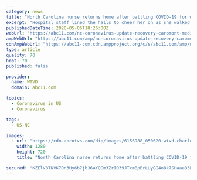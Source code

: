 ```yaml
---
category: news
title: "North Carolina nurse returns home after battling COVID-19 for weeks on ventilator"
excerpt: "Hospital staff lined the halls to cheer her on as she walked out and headed home for the first time in a month."
publishedDateTime: 2020-05-06T18:26:00Z
webUrl: "https://abc11.com/nc-coronavirus-update-recovery-caromont-medical/6156933/"
ampWebUrl: "https://abc11.com/amp/nc-coronavirus-update-recovery-caromont-medical/6156933/"
cdnAmpWebUrl: "https://abc11-com.cdn.ampproject.org/c/s/abc11.com/amp/nc-coronavirus-update-recovery-caromont-medical/6156933/"
type: article
quality: 70
heat: 70
published: false

provider:
  name: WTVD
  domain: abc11.com

topics:
  - Coronavirus in US
  - Coronavirus

tags:
  - US-NC

images:
  - url: "https://cdn.abcotvs.com/dip/images/6156988_050620-wtvd-charlotte-nurse-returns-home-vid.jpg"
    width: 1280
    height: 720
    title: "North Carolina nurse returns home after battling COVID-19 for weeks on ventilator"

secured: "KZElV8TNVK7Dn3Hy6b7jbJ6aYQGm3ZrID39JTxmBpBrLUyGI4o8k7SHaaa83E0b51jyj6gSHPivlO4oHuskB99kWLd87Bso+FwejvrCTMVPPRNzRnL98jKESCfcuPCfHuOM+QVyTiZflc2sdDS79UOW1A0zlCZjtwGdGW1Fo8uHPWqko6MO2g1sNlorA1FcgX8eLMh2GiK0qkgEQQR+yfaCKbtWCNMN+16FMjjZp06YswXGMhrdPe2Qgi516iia6PrDNeSyViAPB03RmfY66HawkZ6jSoTMWHaj8RdtRgCSHhO6YfcpOJrN/FYdt4f3piivFEkx7roCsN53FxjqjcmWyNgZnQ7SPXPCWuOEnHo5f2B46G+clnV1scp/YNS6f+Tu223L0gKCGVb1uWj667+TgFeCvwouRA+1C58fEQU9BmXsDYYxdUMmjP2UNG4YPJecVJ4e2xxAwc6GmZmJdRFXqOZXQEEGgJXICTHM+3sE=;DjAMmF0sP9SSAgp49m2RfA=="
---
```


